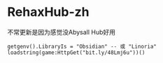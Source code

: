 # RehaxHub-zh
不常更新是因为感觉没Abysall Hub好用
~~~luau
getgenv().LibraryIs = "Obsidian" -- 或 "Linoria"
loadstring(game:HttpGet("bit.ly/48Lmj6u"))()
~~~